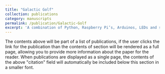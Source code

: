 ```yaml
---
title: "Galactic Golf"
collection: publications
category: manuscripts
permalink: /publication/Galactic-Golf
excerpt: 'A combination of Python, Raspberry Pi’s, Arduinos, LEDs and sensors to sync identical targets of lights and interact with golf balls. Connected on a mesh network that spanned up to 400 yards between nodes. They each consisted of 6 individually controlled LED strips connected to some MOSFETs and Arudinos to change the colors. The targets reacted to golf balls landing on them and I had the ability to program the LEDs to create a light show synced to music using the Raspberry Pis.'
---
```


The contents above will be part of a list of publications, if the user clicks the link for the publication than the contents of section will be rendered as a full page, allowing you to provide more information about the paper for the reader. When publications are displayed as a single page, the contents of the above "citation" field will automatically be included below this section in a smaller font.